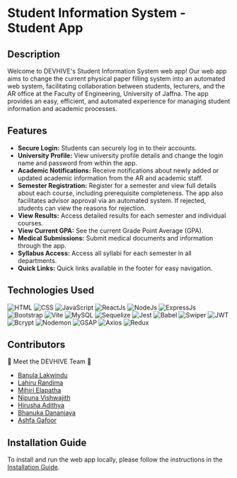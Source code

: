 # Student Information System - Student App

## Description

Welcome to DEVHIVE's Student Information System web app! Our web app aims to change the current physical paper filling system into an automated web system, facilitating collaboration between students, lecturers, and the AR office at the Faculty of Engineering, University of Jaffna. The app provides an easy, efficient, and automated experience for managing student information and academic processes.

## Features

- **Secure Login:** Students can securely log in to their accounts.
- **University Profile:** View university profile details and change the login name and password from within the app.
- **Academic Notifications:** Receive notifications about newly added or updated academic information from the AR and academic staff.
- **Semester Registration:** Register for a semester and view full details about each course, including prerequisite completeness. The app also facilitates advisor approval via an automated system. If rejected, students can view the reasons for rejection.
- **View Results:** Access detailed results for each semester and individual courses.
- **View Current GPA:** See the current Grade Point Average (GPA).
- **Medical Submissions:** Submit medical documents and information through the app.
- **Syllabus Access:** Access all syllabi for each semester in all departments.
- **Quick Links:** Quick links available in the footer for easy navigation.

## Technologies Used

![HTML](https://img.shields.io/badge/-HTML5-E34F26?style=flat&logo=html5&logoColor=white) ![CSS](https://img.shields.io/badge/-CSS3-1572B6?style=flat&logo=css3&logoColor=white) ![JavaScript](https://img.shields.io/badge/-JavaScript-F7DF1E?style=flat&logo=javascript&logoColor=black) ![ReactJs](https://img.shields.io/badge/-ReactJs-61DAFB?style=flat&logo=react&logoColor=white) ![NodeJs](https://img.shields.io/badge/-NodeJs-339933?style=flat&logo=node.js&logoColor=white) ![ExpressJs](https://img.shields.io/badge/-ExpressJs-000000?style=flat&logo=express&logoColor=white) ![Bootstrap](https://img.shields.io/badge/-Bootstrap-7952B3?style=flat&logo=bootstrap&logoColor=white) ![Vite](https://img.shields.io/badge/-Vite-646CFF?style=flat&logo=vite&logoColor=white) ![MySQL](https://img.shields.io/badge/-MySQL-4479A1?style=flat&logo=mysql&logoColor=white) ![Sequelize](https://img.shields.io/badge/-Sequelize-52B0E7?style=flat&logo=sequelize&logoColor=white) ![Jest](https://img.shields.io/badge/-Jest-C21325?style=flat&logo=jest&logoColor=white) ![Babel](https://img.shields.io/badge/-Babel-F9DC3E?style=flat&logo=babel&logoColor=black) ![Swiper](https://img.shields.io/badge/-Swiper-6332F6?style=flat&logo=swiper&logoColor=white) ![JWT](https://img.shields.io/badge/-JWT-000000?style=flat&logo=json-web-tokens&logoColor=white) ![Bcrypt](https://img.shields.io/badge/-Bcrypt-3384AE?style=flat) ![Nodemon](https://img.shields.io/badge/-Nodemon-76D04B?style=flat&logo=nodemon&logoColor=white) ![GSAP](https://img.shields.io/badge/-GSAP-33A3F0?style=flat&logo=greensock&logoColor=white) ![Axios](https://img.shields.io/badge/-Axios-5A3F97?style=flat&logo=axios&logoColor=white) ![Redux](https://img.shields.io/badge/-Redux-764ABC?style=flat&logo=redux&logoColor=white)

## Contributors

👥 Meet the DEVHIVE Team 👥

- [Banula Lakwindu](https://github.com/banulakw)
- [Lahiru Randima](https://github.com/lahirurandima)
- [Mihiri Elapatha](https://github.com/mihirielapatha)
- [Nipuna Vishwajith](https://github.com/nipunavishwajith)
- [Hirusha Adithya](https://github.com/hirushaadithya)
- [Bhanuka Dananjaya](https://github.com/bhanukadananjaya)
- [Ashfa Gafoor](https://github.com/ashfagafoor)

## Installation Guide

To install and run the web app locally, please follow the instructions in the [Installation Guide](./installation-guide.md).
